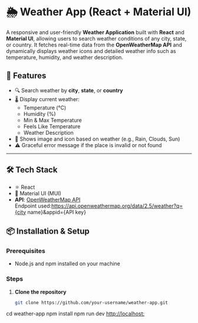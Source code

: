 # 🌦️ Weather App (React + Material UI)

A responsive and user-friendly **Weather Application** built with **React** and **Material UI**, allowing users to search weather conditions of any city, state, or country. It fetches real-time data from the **OpenWeatherMap API** and dynamically displays weather icons and detailed weather info such as temperature, humidity, and weather description.


## 🚀 Features

- 🔍 Search weather by **city**, **state**, or **country**
- 🌡️ Display current weather:
  - Temperature (°C)
  - Humidity (%)
  - Min & Max Temperature
  - Feels Like Temperature
  - Weather Description
- 🌁 Shows image and icon based on weather (e.g., Rain, Clouds, Sun)
- ⚠️ Graceful error message if the place is invalid or not found

---

## 🛠️ Tech Stack
- ⚛️ React
- 🎨 Material UI (MUI)
- **API**: [OpenWeatherMap API](https://openweathermap.org/api)  
  Endpoint used:https://api.openweathermap.org/data/2.5/weather?q={city name}&appid={API key}


## 📦 Installation & Setup

### Prerequisites

- Node.js and npm installed on your machine

### Steps

1. **Clone the repository**
   ```bash
   git clone https://github.com/your-username/weather-app.git

cd weather-app
npm install
npm run dev
[http://localhost:](http://localhost:5173/)


